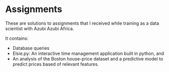 # Assignments
These are solutions to assignments that I received while training as a data scientist with Azubi Azubi Africa. 

It contains:

- Database queries
- Elsie.py: An interactive time management application built in python, and
- An analysis of the Boston house-price dataset and a predictive model to predict prices based of relevant features.
